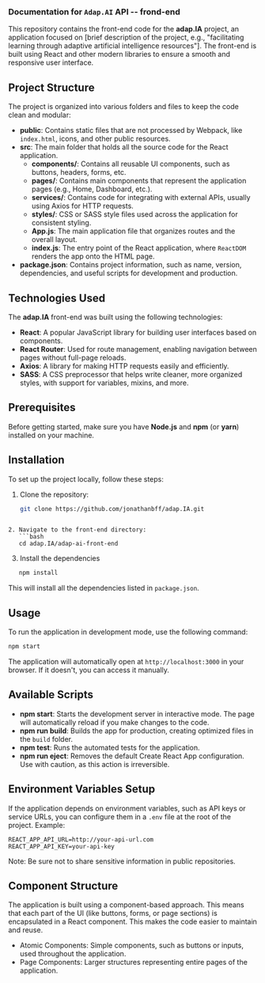 ### Documentation for `Adap.AI` API -- frond-end

This repository contains the front-end code for the **adap.IA** project, an application focused on [brief description of the project, e.g., "facilitating learning through adaptive artificial intelligence resources"]. The front-end is built using React and other modern libraries to ensure a smooth and responsive user interface.

## Project Structure

The project is organized into various folders and files to keep the code clean and modular:

- **public**: Contains static files that are not processed by Webpack, like `index.html`, icons, and other public resources.
- **src**: The main folder that holds all the source code for the React application.
  - **components/**: Contains all reusable UI components, such as buttons, headers, forms, etc.
  - **pages/**: Contains main components that represent the application pages (e.g., Home, Dashboard, etc.).
  - **services/**: Contains code for integrating with external APIs, usually using Axios for HTTP requests.
  - **styles/**: CSS or SASS style files used across the application for consistent styling.
  - **App.js**: The main application file that organizes routes and the overall layout.
  - **index.js**: The entry point of the React application, where `ReactDOM` renders the app onto the HTML page.
- **package.json**: Contains project information, such as name, version, dependencies, and useful scripts for development and production.

## Technologies Used

The **adap.IA** front-end was built using the following technologies:

- **React**: A popular JavaScript library for building user interfaces based on components.
- **React Router**: Used for route management, enabling navigation between pages without full-page reloads.
- **Axios**: A library for making HTTP requests easily and efficiently.
- **SASS**: A CSS preprocessor that helps write cleaner, more organized styles, with support for variables, mixins, and more.

## Prerequisites

Before getting started, make sure you have **Node.js** and **npm** (or **yarn**) installed on your machine.

## Installation

To set up the project locally, follow these steps:

1. Clone the repository:
   ```bash
   git clone https://github.com/jonathanbff/adap.IA.git
```

2. Navigate to the front-end directory:
   ```bash
   cd adap.IA/adap-ai-front-end
```

3. Install the dependencies
```bash
   npm install
```
This will install all the dependencies listed in `package.json`.

## Usage

To run the application in development mode, use the following command:

```bash
npm start
```

The application will automatically open at `http://localhost:3000` in your browser. If it doesn't, you can access it manually.

## Available Scripts

- **npm start**: Starts the development server in interactive mode. The page will automatically reload if you make changes to the code.
- **npm run build**: Builds the app for production, creating optimized files in the `build` folder.
- **npm test**: Runs the automated tests for the application.
- **npm run eject**: Removes the default Create React App configuration. Use with caution, as this action is irreversible.

## Environment Variables Setup

If the application depends on environment variables, such as API keys or service URLs, you can configure them in a `.env` file at the root of the project. Example:

```env
REACT_APP_API_URL=http://your-api-url.com
REACT_APP_API_KEY=your-api-key
```

Note: Be sure not to share sensitive information in public repositories.

## Component Structure

The application is built using a component-based approach. This means that each part of the UI (like buttons, forms, or page sections) is encapsulated in a React component. This makes the code easier to maintain and reuse.

- Atomic Components: Simple components, such as buttons or inputs, used throughout the application.
- Page Components: Larger structures representing entire pages of the application.
